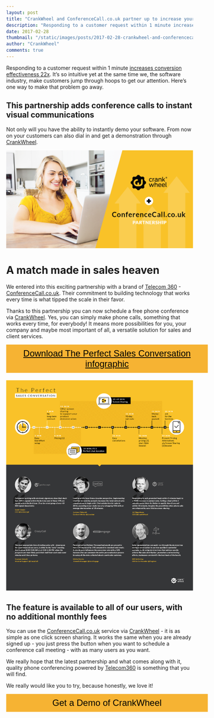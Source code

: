 ```yaml
---
layout: post
title: "CrankWheel and ConferenceCall.co.uk partner up to increase your conversions 22x"
description: "Responding to a customer request within 1 minute increases conversion effectiveness 22x. It’s so intuitive yet at the same time we, the software industry, make customers jump through hoops to get our attention. Here’s one way to make that problem go away."
date: 2017-02-28
thumbnail: "/static/images/posts/2017-02-28-crankwheel-and-conferencecall-a-partnership-to-increase-conversions-22x/2017-02-28-crankwheel-and-conferencecall-a-partnership-to-increase-conversions-22x.png"
author: "CrankWheel"
comments: true
---
```


Responding to a customer request within 1 minute [increases conversion effectiveness 22x](http://www.leadresponsemanagement.org/lrm_study). It’s so intuitive yet at the same time we, the software industry, make customers jump through hoops to get our attention. Here’s one way to make that problem go away.

## This partnership adds conference calls to instant visual communications

Not only will you have the ability to instantly demo your software. From now on your customers can also dial in and get a demonstration through [CrankWheel](https://chrome.google.com/webstore/detail/dooinopjfnhlmmdkdepajfipfhlcmjgp).

<div class="wp-caption aligncenter noLightbox">
<img class="responsive-img" src="/static/images/posts/2017-02-28-crankwheel-and-conferencecall-a-partnership-to-increase-conversions-22x/2017-02-28-crankwheel-and-conferencecall-a-partnership-to-increase-conversions-22x.png" alt="CrankWheel Instant Demos" />
</div>

# A match made in sales heaven

We entered into this exciting partnership with a brand of [Telecom 360](http://www.telecom360.com/) - [ConferenceCall.co.uk](https://www.conferencecall.co.uk/conference-call). Their commitment to building technology that works every time is what tipped the scale in their favor.

Thanks to this partnership you can now schedule a free phone conference via [CrankWheel](https://chrome.google.com/webstore/detail/dooinopjfnhlmmdkdepajfipfhlcmjgp). Yes, you can simply make phone calls, something that works every time, for everybody! It means more possibilities for you, your company and maybe most important of all, a versatile solution for sales and client services.


<div class="btn-signup"><a href="/sign-up-to-download/">Download The Perfect Sales Conversation infographic</a></div>
<div class="wp-caption aligncenter noLightbox">
<img class="responsive-img" src="/static/images/posts/2017-01-31-the-perfect-sales-conversation/the-perfect-sales-conversation.jpg" alt="Sales Infographic" />
</div>



## The feature is available to all of our users, with no additional monthly fees

You can use the [ConferenceCall.co.uk](https://www.conferencecall.co.uk/conference-call) service via [CrankWheel](https://chrome.google.com/webstore/detail/dooinopjfnhlmmdkdepajfipfhlcmjgp) - it is as simple as one click screen sharing. It works the same when you are already signed up - you just press the button when you want to schedule a conference call meeting - with as many users as you want.

We really hope that the latest partnership and what comes along with it, quality phone conferencing powered by [Telecom360](http://www.telecom360.com/) is something that you will find.

We really would like you to try, because honestly, we love it!

<style>
	.btn-signup {
		padding-top: 11px !important;
		border-radius: 0px !important;
		background-color: #f6b333;
		text-align: center;
		padding: 10px 20px !important;
		border: 0px !important;
		width: 100%;
		margin-bottom: 20px;
	}
	.btn-signup a {
		color: black !important;
		font-family: 'Titillium Web', sans-serif;
		font-size: 24px !important;
		font-weight: normal !important;
	}
</style>
<div class="btn-signup"><a style="cursor: pointer;" class="crankwheel-com-showu-launch-button">Get a Demo of CrankWheel</a></div>

